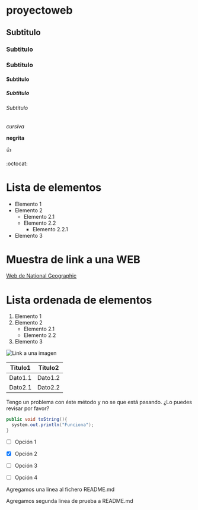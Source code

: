 # proyectoweb
## Subtitulo
### Subtitulo
### Subtitulo
#### Subtitulo
##### Subtitulo
###### Subtitulo

*cursiva*

**negrita**

:+1:

:octocat:

# Lista de elementos
* Elemento 1
* Elemento 2
  * Elemento 2.1
  * Elemento 2.2
    * Elemento 2.2.1
* Elemento 3

# Muestra de link a una WEB

[Web de National Geographic](http://www.nationalgeographic.com.es/)

# Lista ordenada de elementos
1. Elemento 1
2. Elemento 2
    * Elemento 2.1
    * Elemento 2.2
3. Elemento 3

![Link a una imagen](http://www.publicdomainpictures.net/pictures/190000/velka/the-sun-4-14685111738iS.jpg)


Titulo1 | Titulo2
------- | -------
Dato1.1 | Dato1.2
Dato2.1 | Dato2.2

Tengo un problema con éste método y no se que está pasando. ¿Lo puedes revisar por favor?
```java
public void toString(){
  system.out.println("Funciona");
}
```

- [ ] Opción 1
- [x] Opción 2
- [ ] Opción 3
- [ ] Opción 4


Agregamos una linea al fichero README.md

Agregamos segunda linea de prueba a README.md
